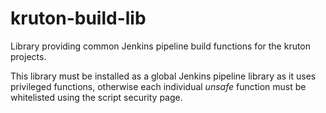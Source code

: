 # kruton-build-lib

Library providing common Jenkins pipeline build
functions for the kruton projects.

This library must be installed as a global Jenkins pipeline library as it uses privileged functions, otherwise each individual _unsafe_ function must be whitelisted using the script security page.
